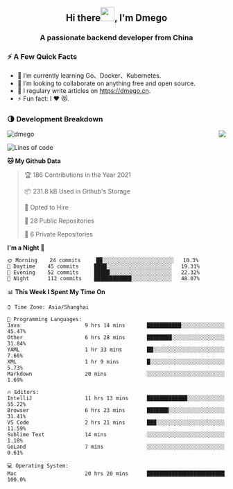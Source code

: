 <h2 align="center">Hi there<img src="https://cdn.jsdelivr.net/gh/dmego/images/img/Hi.gif" height="32" />, I'm Dmego </h2>
<h3 align="center">A passionate backend developer from China</h3>

### ⚡️ A Few Quick Facts

<ul>
    <li> 🌱 I’m currently learning Go、Docker、Kubernetes.</li>
    <li> 👯 I’m looking to collaborate on anything free and open source.</li>
    <li> 📝 I regulary write articles on <a href="https://dmego.cn">https://dmego.cn</a>.</li>
    <li> ⚡ Fun fact: I ❤️ 😻.</li>
</ul>

### 🌗 Development Breakdown

<img src="https://komarev.com/ghpvc/?username=dmego" alt="dmego" />

<img align="right" src="https://github-readme-stats.vercel.app/api?username=dmego&show_icons=true&icon_color=1573B3&hide_title=true&text_color=718096&bg_color=00000000&hide_border=true"/>

<!--START_SECTION:waka-->
![Lines of code](https://img.shields.io/badge/From%20Hello%20World%20I%27ve%20Written-228360%20lines%20of%20code-blue)

**🐱 My Github Data** 

> 🏆 186 Contributions in the Year 2021
 > 
> 📦 231.8 kB Used in Github's Storage 
 > 
> 💼 Opted to Hire
 > 
> 📜 28 Public Repositories 
 > 
> 🔑 6 Private Repositories  
 > 
**I'm a Night 🦉** 

```text
🌞 Morning    24 commits     ██░░░░░░░░░░░░░░░░░░░░░░░   10.3% 
🌆 Daytime    45 commits     ████░░░░░░░░░░░░░░░░░░░░░   19.31% 
🌃 Evening    52 commits     █████░░░░░░░░░░░░░░░░░░░░   22.32% 
🌙 Night      112 commits    ████████████░░░░░░░░░░░░░   48.07%

```


📊 **This Week I Spent My Time On** 

```text
⌚︎ Time Zone: Asia/Shanghai

💬 Programming Languages: 
Java                     9 hrs 14 mins       ███████████░░░░░░░░░░░░░░   45.47% 
Other                    6 hrs 28 mins       ████████░░░░░░░░░░░░░░░░░   31.84% 
YAML                     1 hr 33 mins        ██░░░░░░░░░░░░░░░░░░░░░░░   7.66% 
XML                      1 hr 9 mins         █░░░░░░░░░░░░░░░░░░░░░░░░   5.73% 
Markdown                 20 mins             ░░░░░░░░░░░░░░░░░░░░░░░░░   1.69%

🔥 Editors: 
IntelliJ                 11 hrs 13 mins      █████████████░░░░░░░░░░░░   55.22% 
Browser                  6 hrs 23 mins       ███████░░░░░░░░░░░░░░░░░░   31.41% 
VS Code                  2 hrs 21 mins       ███░░░░░░░░░░░░░░░░░░░░░░   11.59% 
Sublime Text             14 mins             ░░░░░░░░░░░░░░░░░░░░░░░░░   1.18% 
GoLand                   7 mins              ░░░░░░░░░░░░░░░░░░░░░░░░░   0.61%

💻 Operating System: 
Mac                      20 hrs 20 mins      █████████████████████████   100.0%

```


<!--END_SECTION:waka-->
